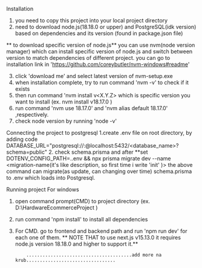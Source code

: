 Installation
  1. you need to copy this project into your local project directory
  2. need to download node.js(18.18.0 or upper) and PostgreSQL(idk version) based on dependencies and its version (found in package.json file)

  ** to download specific version of node.js**
  you can use nvm(node version manager) which can install specific version of node.js and switch between version to match dependencies of different project. you can go to installation link in 'https://github.com/coreybutler/nvm-windows#readme'
  
  3. click 'download me' and select latest version of nvm-setup.exe
  4. when installation complete, try to run command 'nvm -v' to check if it exists
  5. then run command 'nvm install v<X.Y.Z> which is specific version you want to install (ex. nvm install v18.17.0 )
  6. run command 'nvm use 18.17.0' and 'nvm alias default 18.17.0' ,respectively.
  7. check node version by running 'node -v'

  Connecting the project to postgresql
  1.create .env file on root directory, by adding code DATABASE_URL="postgresql://<username>:<password>@localhost:5432/<database_name>?schema=public"
  2. check schema.prisma and after 
  **set DOTENV_CONFIG_PATH=.\.env && npx prisma migrate dev --name <migration-name(it's like description, so first time i write 'init' )>
  the above command can migrate(as update, can changing over time) schema.prisma to .env which loads into Postgresql.


  Running project For windows
  1. open command prompt(CMD) to project directory (ex. D:\HardwareEcommerceProject )
  2. run command 'npm install' to install all dependencies
  3. For CMD. go to frontend and backend path and run 'npm run dev' for each one of them.
  ** NOTE THAT to use next.js v15.13.0 it requires node.js version 18.18.0 and higher to support it.**

  
     
             .......................................add more na krub.................................
  
  
